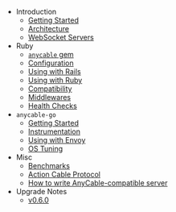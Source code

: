 * Introduction
  * [Getting Started](./getting_started.md)
  * [Architecture](./architecture.md)
  * [WebSocket Servers](./websocket_servers.md)
* Ruby
  * [`anycable` gem](./anycable_gem.md)
  * [Configuration](./configuration.md)
  * [Using with Rails](./using_with_rails.md)
  * [Using with Ruby](./using_with_ruby.md)
  * [Compatibility](./compatibility.md)
  * [Middlewares](./middlewares.md)
  * [Health Checks](./health_checks.md)
* `anycable-go`
  * [Getting Started](./go_getting_started.md)
  * [Instrumentation](./go_instrumentation.md)
  * [Using with Envoy](./go_envoy.md)
  * [OS Tuning](./go_os_tuning.md)
* Misc
  * [Benchmarks](./benchmarks.md)
  * [Action Cable Protocol](./action_cable_protocol.md)
  * [How to write AnyCable-compatible server](./how_to_anycable_server.md)
* Upgrade Notes
  * [v0.6.0](./upgrade_to_0_6_0.md)
